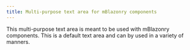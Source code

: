 ```yaml
---
title: Multi-purpose text area for mBlazonry components
---
```


This multi-purpose text area is meant to be used with mBlazonry components.  This is a default text area and can by used in a variety of manners.